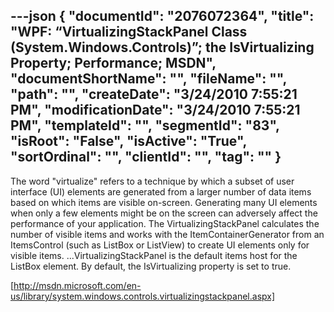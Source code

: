 ---json
{
  "documentId": "2076072364",
  "title": "WPF: “VirtualizingStackPanel Class (System.Windows.Controls)”; the IsVirtualizing Property; Performance; MSDN",
  "documentShortName": "",
  "fileName": "",
  "path": "",
  "createDate": "3/24/2010 7:55:21 PM",
  "modificationDate": "3/24/2010 7:55:21 PM",
  "templateId": "",
  "segmentId": "83",
  "isRoot": "False",
  "isActive": "True",
  "sortOrdinal": "",
  "clientId": "",
  "tag": ""
}
---

The word &quot;virtualize&quot; refers to a technique by which a subset of user interface (UI) elements are generated from a larger number of data items based on which items are visible on-screen. Generating many UI elements when only a few elements might be on the screen can adversely affect the performance of your application. The VirtualizingStackPanel calculates the number of visible items and works with the ItemContainerGenerator from an ItemsControl (such as ListBox or ListView) to create UI elements only for visible items. ...VirtualizingStackPanel is the default items host for the ListBox element. By default, the IsVirtualizing property is set to true.

[http://msdn.microsoft.com/en-us/library/system.windows.controls.virtualizingstackpanel.aspx]
